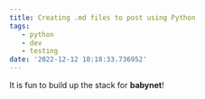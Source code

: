 ```yaml
---
title: Creating .md files to post using Python
tags: 
   - python
   - dev
   - testing
date: '2022-12-12 10:18:33.736952'
---
```

It is fun to build up the stack for **babynet**!